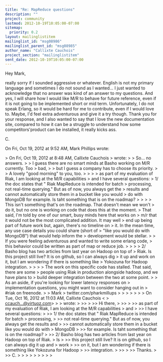 ```yaml
---
title: "Re: MapReduce questions"
description: ""
project: community
lastmod: 2012-10-19T10:05:00-07:00
sitemap:
  priority: 0.2
layout: mailinglistitem
mailinglist_id: "msg08986"
mailinglist_parent_id: "msg08985"
author_name: "Callixte Cauchois"
project_section: "mailinglistitem"
sent_date: 2012-10-19T10:05:00-07:00
---
```



Hey Mark,

really sorry if I sounded aggressive or whatever. English is not my primary
language and sometimes I do not sound as I wanted... I just wanted to
acknowledge that no answer was kind of an answer to my questions.
And yes, I will share how I would like M/R to behave for future reference,
even if it is not going to be implemented short or mid term. Unfortunately,
I do not speak Erlang, so it would be hard for me to contribute, even if I
would love to. Maybe, I'd feel extra adventurous and give it a try though.
Thank you for your response, and I also wanted to say that I love the new
documentation site, compared to how it can be a struggle to understand how
some competitors'product can be installed, it really kicks ass.

C.

On Fri, Oct 19, 2012 at 9:52 AM, Mark Phillips  wrote:

&gt; On Fri, Oct 19, 2012 at 8:48 AM, Callixte Cauchois
&gt;  wrote:
&gt; &gt; So... no answers.
&gt; &gt; I guess there are no smart minds at Basho working on M/R currently. Too
&gt; bad,
&gt; &gt; but I guess a company has to choose its priority.
&gt;
&gt; A lovely "good morning" to you, too.
&gt;
&gt; &gt;
&gt; as part of my evaluation of Riak, I am looking at the M/R capabilities
&gt; and I have several questions:
&gt; 1/ the doc states that " Riak MapReduce is intended for batch
&gt; processing, not real-time querying." But as of now, you always get the
&gt; results and cannot automatically store them in a bucket like you would
&gt; do with MongoDB for example. Is taht something that is on the roadmap?
&gt; &gt;
&gt;
&gt; This isn't something that's on the roadmap. That doesn't mean we won't
&gt; do it, but no one is working on code that does this at the moment.
&gt; That said, I'm told by one of our smart, busy minds here that works on
&gt; m/r that it would not be the most complicated addition. It may well
&gt; end up being part of future work but, again, there's no timeline on
&gt; it. In the mean time, any use case details you could share (short of
&gt; "like you would do with MongoDB") that would help inform the
&gt; development would be stellar.
&gt;
&gt; If you were feeling adventurous and wanted to write some erlang code,
&gt; this behavior could be written as part of map or reduce job.
&gt;
&gt; &gt;
&gt; 2/ Basho blog has two articles from last year on Hadoop on top of
&gt; Riak. Is this project still live? It is on github, so I can always dig
&gt; it up and work on it, but I am wondering if there is something like
&gt; Yokozuna for Hadoop integration.
&gt; &gt;
&gt;
&gt; The work on this specific code has stalled. That said, there are some
&gt; people using Riak in production alongside hadoop, and we have plans to
&gt; build deeper integration between the two at some point.
&gt;
&gt; As an aside, if you're looking for lower latency responses on
&gt; implementation questions, you might want to consider hanging out in
&gt; #riak on freenode.
&gt;
&gt; Mark
&gt; twitter.com/pharkmillups
&gt;
&gt; &gt;
&gt; &gt;
&gt; &gt; On Tue, Oct 16, 2012 at 11:03 AM, Callixte Cauchois &lt;
&gt; ccauch...@virtuoz.com&gt;
&gt; &gt; wrote:
&gt; &gt;&gt;
&gt; &gt;&gt; Hi there,
&gt; &gt;&gt;
&gt; &gt;&gt; as part of my evaluation of Riak, I am looking at the M/R capabilities
&gt; and
&gt; &gt;&gt; I have several questions:
&gt; &gt;&gt; 1/ the doc states that " Riak MapReduce is intended for batch
&gt; processing,
&gt; &gt;&gt; not real-time querying." But as of now, you always get the results and
&gt; &gt;&gt; cannot automatically store them in a bucket like you would do with
&gt; MongoDB
&gt; &gt;&gt; for example. Is taht something that is on the roadmap?
&gt; &gt;&gt; 2/ Basho blog has two articles from last year on Hadoop on top of Riak.
&gt; Is
&gt; &gt;&gt; this project still live? It is on github, so I can always dig it up and
&gt; work
&gt; &gt;&gt; on it, but I am wondering if there is something like Yokozuna for Hadoop
&gt; &gt;&gt; integration.
&gt; &gt;&gt;
&gt; &gt;&gt; Thanks.
&gt; &gt;&gt; C.
&gt; &gt;
&gt; &gt;
&gt; &gt;
&gt; &gt;
&gt;
